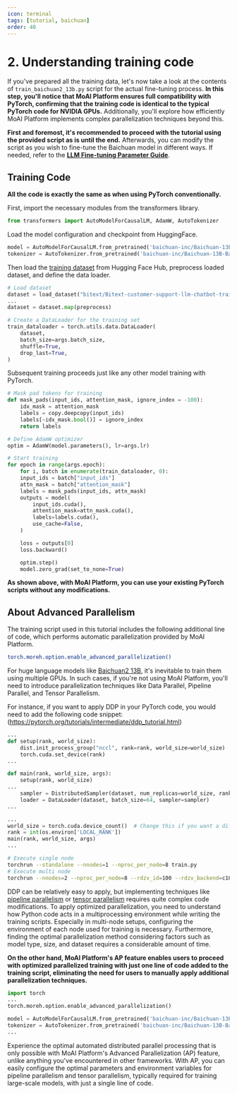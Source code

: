 ```yaml
---
icon: terminal
tags: [tutorial, baichuan]
order: 40
---
```


# 2. Understanding training code


If you've prepared all the training data, let's now take a look at the contents of `train_baichuan2_13b.py` script for the actual fine-tuning process. **In this step, you'll notice that MoAI Platform ensures full compatibility with PyTorch, confirming that the training code is identical to the typical PyTorch code for NVIDIA GPUs.** Additionally, you'll explore how efficiently MoAI Platform implements complex parallelization techniques beyond this.

**First and foremost, it's recommended to proceed with the tutorial using the provided script as is until the end.** Afterwards, you can modify the script as you wish to fine-tune the Baichuan model in different ways. If needed, refer to the [**LLM Fine-tuning Parameter Guide**](/Supported_Documents/LLM_param_guide.md).


## Training Code

**All the code is exactly the same as when using PyTorch conventionally.** 

First, import the necessary modules from the transformers library.

```python
from transformers import AutoModelForCausalLM, AdamW, AutoTokenizer
```

Load the model configuration and checkpoint from HuggingFace.

```python
model = AutoModelForCausalLM.from_pretrained('baichuan-inc/Baichuan-13B-Base', trust_remote_code=True)
tokenizer = AutoTokenizer.from_pretrained('baichuan-inc/Baichuan-13B-Base', trust_remote_code=True)
```

Then load the [training dataset](https://huggingface.co/datasets/bitext/Bitext-customer-support-llm-chatbot-training-dataset) from Hugging Face Hub, preprocess loaded dataset, and define the data loader.

```python
# Load dataset
dataset = load_dataset("bitext/Bitext-customer-support-llm-chatbot-training-dataset").with_format("torch")
...
dataset = dataset.map(preprocess)

# Create a DataLoader for the training set
train_dataloader = torch.utils.data.DataLoader(
	dataset,
	batch_size=args.batch_size,
	shuffle=True,
	drop_last=True,
)
```

Subsequent training proceeds just like any other model training with PyTorch. 

```python
# Mask pad tokens for training
def mask_pads(input_ids, attention_mask, ignore_index = -100):
	idx_mask = attention_mask
	labels = copy.deepcopy(input_ids)
    labels[~idx_mask.bool()] = ignore_index
    return labels

# Define AdamW optimizer
optim = AdamW(model.parameters(), lr=args.lr)

# Start training
for epoch in range(args.epoch):
    for i, batch in enumerate(train_dataloader, 0):
	input_ids = batch["input_ids"]
	attn_mask = batch["attention_mask"]
	labels = mask_pads(input_ids, attn_mask)
	outputs = model(
		input_ids.cuda(),
		attention_mask=attn_mask.cuda(),
		labels=labels.cuda(),
		use_cache=False,
	)

	loss = outputs[0]
	loss.backward()

	optim.step()
	model.zero_grad(set_to_none=True)
```

**As shown above, with MoAI Platform, you can use your existing PyTorch scripts without any modifications.**

## About Advanced Parallelism

The training script used in this tutorial includes the following additional line of code, which performs automatic parallelization provided by MoAI Platform.

```bash
torch.moreh.option.enable_advanced_parallelization()
```

For huge language models like [Baichuan2 13B](https://huggingface.co/baichuan-inc/Baichuan2-13B-Base), it's inevitable to train them using multiple GPUs. In such cases, if you're not using MoAI Platform, you'll need to introduce parallelization techniques like Data Parallel, Pipeline Parallel, and Tensor Parallelism.

For instance, if you want to apply DDP in your PyTorch code, you would need to add the following code snippet: (https://pytorch.org/tutorials/intermediate/ddp_tutorial.html)

```python
...
def setup(rank, world_size):
    dist.init_process_group("nccl", rank=rank, world_size=world_size)
    torch.cuda.set_device(rank)
...

def main(rank, world_size, args):
	setup(rank, world_size)
...
	sampler = DistributedSampler(dataset, num_replicas=world_size, rank=rank)
	loader = DataLoader(dataset, batch_size=64, sampler=sampler)
...

...
world_size = torch.cuda.device_count()  # Change this if you want a different number of GPUs
rank = int(os.environ['LOCAL_RANK'])
main(rank, world_size, args)
...
```

```bash
# Execute single node 
torchrun --standalone --nnodes=1 --nproc_per_node=8 train.py
# Execute multi node 
torchrun --nnodes=2 --nproc_per_node=8 --rdzv_id=100 --rdzv_backend=c10d --rdzv_endpoint=$MASTER_ADDR:29400 train.py
```

DDP can be relatively easy to apply, but implementing techniques like [pipeline parallelism](https://pytorch.org/docs/stable/pipeline.html) or [tensor parallelism](https://pytorch.org/tutorials/intermediate/TP_tutorial.html) requires quite complex code modifications. To apply optimized parallelization, you need to understand how Python code acts in a multiprocessing environment while writing the training scripts. Especially in multi-node setups, configuring the environment of each node used for training is necessary. Furthermore, finding the optimal parallelization method considering factors such as model type, size, and dataset requires a considerable amount of time.

**On the other hand, MoAI Platform's AP feature enables users to proceed with optimized parallelized training with just one line of code added to the training script, eliminating the need for users to manually apply additional parallelization techniques.**

```python
import torch
...
torch.moreh.option.enable_advanced_parallelization()

model = AutoModelForCausalLM.from_pretrained('baichuan-inc/Baichuan-13B-Base', trust_remote_code=True)
tokenizer = AutoTokenizer.from_pretrained('baichuan-inc/Baichuan-13B-Base', trust_remote_code=True)
...
```

Experience the optimal automated distributed parallel processing that is only possible with MoAI Platform's Advanced Parallelization (AP) feature, unlike anything you've encountered in other frameworks. With AP, you can easily configure the optimal parameters and environment variables for pipeline parallelism and tensor parallelism, typically required for training large-scale models, with just a single line of code.
